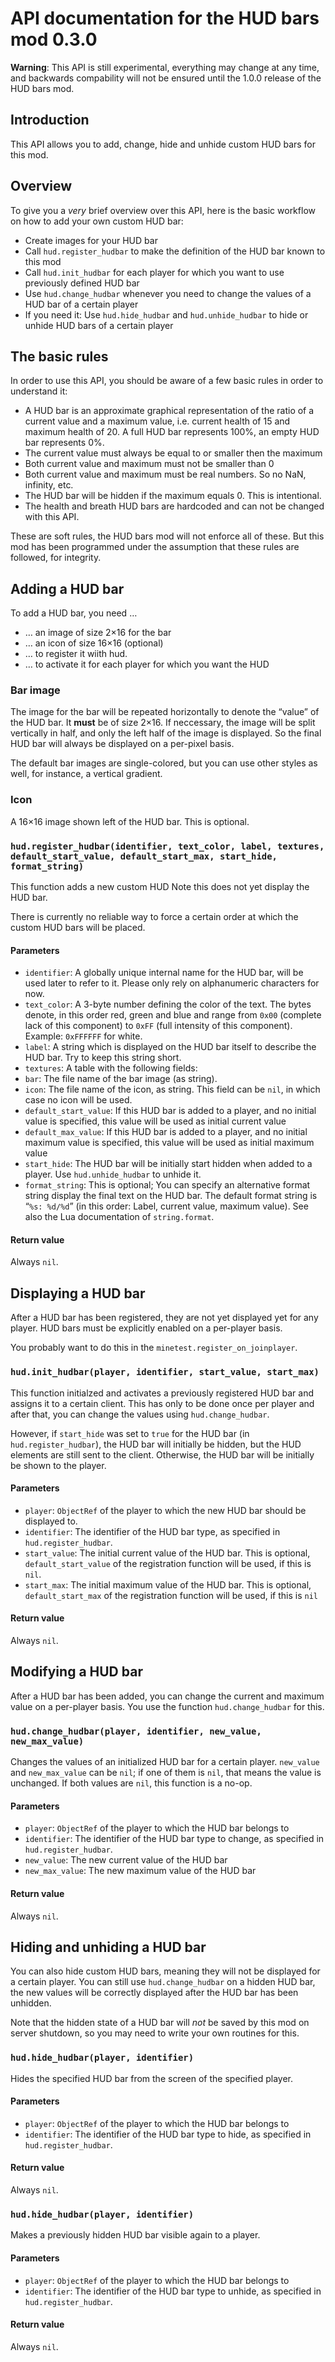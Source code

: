 API documentation for the HUD bars mod 0.3.0
============================================

**Warning**: This API is still experimental, everything may change at any time,
and backwards compability will not be ensured until the 1.0.0 release of the
HUD bars mod.

## Introduction
This API allows you to add, change, hide and unhide custom HUD bars for this mod.

## Overview
To give you a *very* brief overview over this API, here is the basic workflow on how to add your own custom HUD bar:

* Create images for your HUD bar
* Call `hud.register_hudbar` to make the definition of the HUD bar known to this mod
* Call `hud.init_hudbar` for each player for which you want to use previously defined HUD bar
* Use `hud.change_hudbar` whenever you need to change the values of a HUD bar of a certain player
* If you need it: Use `hud.hide_hudbar` and `hud.unhide_hudbar` to hide or unhide HUD bars of a certain player

## The basic rules
In order to use this API, you should be aware of a few basic rules in order to understand it:

* A HUD bar is an approximate graphical representation of the ratio of a current value and a maximum value, i.e. current health of 15 and maximum health of 20. A full HUD bar represents 100%, an empty HUD bar represents 0%.
* The current value must always be equal to or smaller then the maximum 
* Both current value and maximum must not be smaller than 0
* Both current value and maximum must be real numbers. So no NaN, infinity, etc.
* The HUD bar will be hidden if the maximum equals 0. This is intentional.
* The health and breath HUD bars are hardcoded and can not be changed with this API.

These are soft rules, the HUD bars mod will not enforce all of these.
But this mod has been programmed under the assumption that these rules are followed, for integrity.

## Adding a HUD bar
To add a HUD bar, you need …

* … an image of size 2×16 for the bar
* … an icon of size 16×16 (optional)
* … to register it wiith hud.
* … to activate it for each player for which you want the HUD 

### Bar image
The image for the bar will be repeated horizontally to denote the “value” of the HUD bar.
It **must** be of size 2×16.
If neccessary, the image will be split vertically in half, and only the left half of the image
is displayed. So the final HUD bar will always be displayed on a per-pixel basis.

The default bar images are single-colored, but you can use other styles as well, for instance,
a vertical gradient.

### Icon
A 16×16 image shown left of the HUD bar. This is optional.

### `hud.register_hudbar(identifier, text_color, label, textures, default_start_value, default_start_max, start_hide, format_string)`
This function adds a new custom HUD
Note this does not yet display the HUD bar.

There is currently no reliable way to force a certain order at which the custom HUD bars will be placed.

#### Parameters
* `identifier`: A globally unique internal name for the HUD bar, will be used later to refer to it. Please only rely on alphanumeric characters for now.
* `text_color`: A 3-byte number defining the color of the text. The bytes denote, in this order red, green and blue and range from `0x00` (complete lack of this component) to `0xFF` (full intensity of this component). Example: `0xFFFFFF` for white.
* `label`: A string which is displayed on the HUD bar itself to describe the HUD bar. Try to keep this string short.
* `textures`: A table with the following fields:
 * `bar`: The file name of the bar image (as string).
 * `icon`: The file name of the icon, as string. This field can be `nil`, in which case no icon will be used.
* `default_start_value`: If this HUD bar is added to a player, and no initial value is specified, this value will be used as initial current value
* `default_max_value`: If this HUD bar is added to a player, and no initial maximum value is specified, this value will be used as initial maximum value
* `start_hide`: The HUD bar will be initially start hidden when added to a player. Use `hud.unhide_hudbar` to unhide it.
* `format_string`: This is optional; You can specify an alternative format string display the final text on the HUD bar. The default format string is “`%s: %d/%d`” (in this order: Label, current value, maximum value). See also the Lua documentation of `string.format`.


#### Return value
Always `nil`.


## Displaying a HUD bar
After a HUD bar has been registered, they are not yet displayed yet for any player. HUD bars must be
explicitly enabled on a per-player basis.

You probably want to do this in the `minetest.register_on_joinplayer`.

### `hud.init_hudbar(player, identifier, start_value, start_max)`
This function initialzed and activates a previously registered HUD bar and assigns it to a
certain client. This has only to be done once per player and after that, you can change
the values using `hud.change_hudbar`.

However, if `start_hide` was set to `true` for the HUD bar (in `hud.register_hudbar`), the HUD bar
will initially be hidden, but the HUD elements are still sent to the client. Otherwise,
the HUD bar will be initially be shown to the player.

#### Parameters
* `player`: `ObjectRef` of the player to which the new HUD bar should be displayed to.
* `identifier`: The identifier of the HUD bar type, as specified in `hud.register_hudbar`.
* `start_value`: The initial current value of the HUD bar. This is optional, `default_start_value` of the registration function will be used, if this is `nil`.
* `start_max`: The initial maximum value of the HUD bar. This is optional, `default_start_max` of the registration function will be used, if this is `nil`

#### Return value
Always `nil`.



## Modifying a HUD bar
After a HUD bar has been added, you can change the current and maximum value on a per-player basis.
You use the function `hud.change_hudbar` for this.

### `hud.change_hudbar(player, identifier, new_value, new_max_value)`
Changes the values of an initialized HUD bar for a certain player. `new_value` and `new_max_value`
can be `nil`; if one of them is `nil`, that means the value is unchanged. If both values
are `nil`, this function is a no-op.

#### Parameters
* `player`: `ObjectRef` of the player to which the HUD bar belongs to
* `identifier`: The identifier of the HUD bar type to change, as specified in `hud.register_hudbar`.
* `new_value`: The new current value of the HUD bar
* `new_max_value`: The new maximum value of the HUD bar

#### Return value
Always `nil`.


## Hiding and unhiding a HUD bar
You can also hide custom HUD bars, meaning they will not be displayed for a certain player. You can still
use `hud.change_hudbar` on a hidden HUD bar, the new values will be correctly displayed after the HUD bar
has been unhidden.

Note that the hidden state of a HUD bar will *not* be saved by this mod on server shutdown, so you may need
to write your own routines for this.

### `hud.hide_hudbar(player, identifier)`
Hides the specified HUD bar from the screen of the specified player.

#### Parameters
* `player`: `ObjectRef` of the player to which the HUD bar belongs to
* `identifier`: The identifier of the HUD bar type to hide, as specified in `hud.register_hudbar`.

#### Return value
Always `nil`.


### `hud.hide_hudbar(player, identifier)`
Makes a previously hidden HUD bar visible again to a player.

#### Parameters
* `player`: `ObjectRef` of the player to which the HUD bar belongs to
* `identifier`: The identifier of the HUD bar type to unhide, as specified in `hud.register_hudbar`.

#### Return value
Always `nil`.


